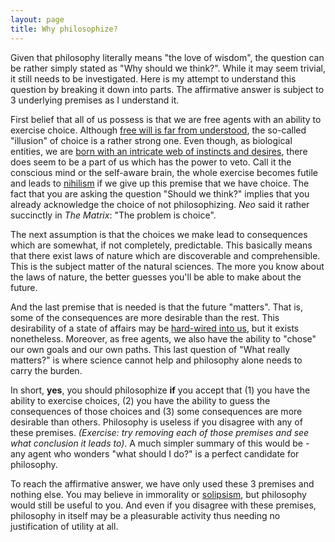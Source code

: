 ```yaml
---
layout: page
title: Why philosophize?
---
```


Given that philosophy literally means "the love of wisdom", the question can be rather simply stated as "Why should we think?". While it may seem trivial, it still needs to be investigated. Here is my attempt to understand this question by breaking it down into parts. The affirmative answer is subject to 3 underlying premises as I understand it.  
  
First belief that all of us possess is that we are free agents with an ability to exercise choice. Although [free will is far from understood](http://www.wired.com/science/discoveries/news/2008/04/mind_decision), the so-called "illusion" of choice is a rather strong one. Even though, as biological entities, we are [born with an intricate web of instincts and desires](http://robertwright.com/moral-animal/), there does seem to be a part of us which has the power to veto. Call it the conscious mind or the self-aware brain, the whole exercise becomes futile and leads to [nihilism](https://en.wikipedia.org/wiki/Nihilism) if we give up this premise that we have choice. The fact that you are asking the question "Should we think?" implies that you already acknowledge the choice of not philosophizing. _Neo_ said it rather succinctly in _The Matrix_: "The problem is choice".

The next assumption is that the choices we make lead to consequences which are somewhat, if not completely, predictable. This basically means that there exist laws of nature which are discoverable and comprehensible. This is the subject matter of the natural sciences. The more you know about the laws of nature, the better guesses you'll be able to make about the future.

And the last premise that is needed is that the future "matters". That is, some of the consequences are more desirable than the rest. This desirability of a state of affairs may be [hard-wired into us](https://secure.wikimedia.org/wikipedia/en/wiki/Dopamine#Motivation_and_pleasure), but it exists nonetheless. Moreover, as free agents, we also have the ability to "chose" our own goals and our own paths. This last question of "What really matters?" is where science cannot help and philosophy alone needs to carry the burden.

In short, **yes**, you should philosophize **if** you accept that (1) you have the ability to exercise choices, (2) you have the ability to guess the consequences of those choices and (3) some consequences are more desirable than others. Philosophy is useless if you disagree with any of these premises. _(Exercise: try removing each of those premises and see what conclusion it leads to)_. A much simpler summary of this would be - any agent who wonders "what should I do?" is a perfect candidate for philosophy.

To reach the affirmative answer, we have only used these 3 premises and nothing else. You may believe in immorality or [solipsism](https://secure.wikimedia.org/wikipedia/en/wiki/Dopamine#Motivation_and_pleasure), but philosophy would still be useful to you. And even if you disagree with these premises, philosophy in itself may be a pleasurable activity thus needing no justification of utility at all.